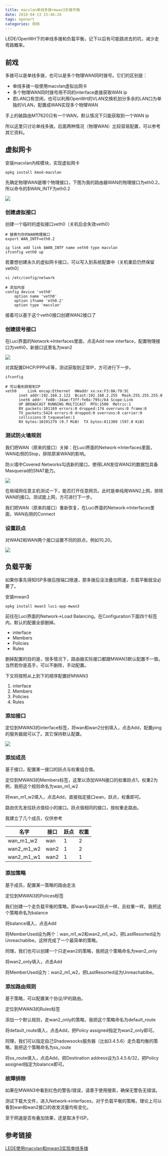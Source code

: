 ```yaml
---
title: macvlan单线多拨+mwan3负载平衡
date: 2018-04-13 15:46:24
tags: openwrt
categories: 网络
---
```

LEDE/OpenWrt下的单线多拨和负载平衡，记下以后有可能跳进去的坑，减少走弯路概率。
<!-- more -->
## 前戏

多拨可以是单线多拨，也可以是多个物理WAN同时拨号。它们的区别是：
- 单线多拨一般使用macvlan虚拟出网卡
- 多个物理WAN同时拨号用不同的interface直接获取WAN ip
- 若LAN口有空闲，也可以利用OpenWrt的VLAN交换机划分多余的LAN口为单独的VLAN，配置成WAN实现多个物理WAN

手上的破路由MT7620只有一个WAN，默认情况下只能获取到一个WAN ip

所以这里只讨论单线多拨。后面两种情况（物理WAN）比较容易配置，可以参考其它资料。

## 虚拟网卡

安装macvlan内核模块，实现虚拟网卡

	opkg install kmod-macvlan

先确定物理WAN是哪个物理接口，下图为我的路由器WAN的物理接口为eth0.2，所以命令的$WAN_INTF为eth0.2

![](/images/mwan3-macvlan/interface-wan.png)


### 创建虚拟接口

创建一个临时的虚拟接口veth0（关机后会失效veth0）

	# 替换为你的WAN物理接口
	export WAN_INTF=eth0.2
	
	ip link add link $WAN_INTF name veth0 type macvlan
	ifconfig veth0 up

若要想创建永久的虚拟网卡接口，可以写入到系统配置中（关机重启仍然保留veth0）

	vi /etc/config/network
	
	# 添加内容
	config device 'veth0'
	    option name 'veth0'
	    option ifname 'eth0.2'
	    option type 'macvlan'

接着可以基于这个veth0接口创建WAN2接口了

### 创建拨号接口

在Luci界面的Network->Interfaces里面，点击Add new interface，配置物理接口为veth0，新接口这里名为wan2

![](/images/mwan3-macvlan/interface-wan2.png)

对其配置DHCP/PPPoE等，测试获取到正常IP，方可进行下一步。

	ifconfig
	
	# 可以看到获取到IP
	veth0     Link encap:Ethernet  HWaddr xx:xx:F3:0A:79:5C  
          inet addr:192.168.2.122  Bcast:192.168.2.255  Mask:255.255.255.0
          inet6 addr: fe80::34ae:f3ff:fe0a:795c/64 Scope:Link
          UP BROADCAST RUNNING MULTICAST  MTU:1500  Metric:1
          RX packets:101169 errors:0 dropped:174 overruns:0 frame:0
          TX packets:5424 errors:0 dropped:0 overruns:0 carrier:0
          collisions:0 txqueuelen:1 
          RX bytes:10191279 (9.7 MiB)  TX bytes:611389 (597.0 KiB)

### 测试防火墙规则

我们把WAN（原来的接口）关掉：在Luci界面的Network->Interfaces里面，WAN右侧的Stop，排除原来WAN的影响。

防火墙中Covered Networks勾选新的接口，使得LAN发往WAN2的数据包具备Masquerad的SNAT能力。

![](/images/mwan3-macvlan/firewall-cover.png)

在局域网任意主机测试一下，能否打开任意网页。此时是单纯用WAN2上网，排除WAN的接口。测试能上网，方可进行下一步。

我们把WAN（原来的接口）重新恢复，在Luci界面的Network->Interfaces里面，WAN右侧的Connect

### 设置跃点

对WAN2和WAN两个接口设置不同的跃点，例如10,20。

![](/images/mwan3-macvlan/interface-wan-metric.png)

## 负载平衡

如果你事先得知ISP多拨后按端口限速，那多拨后没法叠加网速，负载平衡就没必要了。

安装mwan3

	opkg install mwan3 luci-app-mwan3

前往在Luci界面的Network->Load Balancing。在Configuration下面四个标签内，默认的配置全部删掉。
- interface
- Members
- Policies
- Rules

删掉配置的目的是，很多情况下，路由器实际接口都跟MWAN3默认配置不一致。当然若你是高手，可以不删除，手动配置。

下文将按照从上到下的顺序配置好MWAN3
1. interface
2. Members
3. Policies
4. Rules

### 添加接口

定位到MWAN3的interface标签，将wan和wan2分别填入，点击Add，配置ping的服务器就可以了。其它保持默认配置。

![](/images/mwan3-macvlan/mwan3-interface.png)

### 添加成员

基于接口，配置某一接口的跃点与权重组合值。

定位到MWAN3的Members标签，这里以添加WAN接口的权重跃点1，权重2为例，我把这个规则命名为wan_m1_w2

将wan_m1_w2填入，点击Add，直接指定接口wan，跃点，权重即可。

路由优先发往跃点值较小的接口。跃点值相同的接口，按权重走路由。

我建立了几个成员，仅供参考

|名字|接口|跃点|权重|
|--|--|--|--|
|wan_m1_w2|wan|1|2|
|wan2_m1_w2|wan2|1|2|
|wan2_m1_w1|wan2|1|1|

### 添加策略

基于成员，配置某一策略的路由走法

定位到MWAN3的Polices标签

我们创建一个走负载平衡的策略，即wan与wan2跃点一样，且权重一样。我把这个策略命名为balance

将balance填入，点击Add

将MemberUsed设为两个：wan_m1_w2和wan2_m1_w2，把LastResorted设为Unreachablbe。这样完成了一个最简单的策略。

同理，我们也可以创建一个只走wan2的策略，我把这个策略命名为wan2_only

将wan2_only填入，点击Add

将MemberUsed设为：wan2_m1_w2，把LastResorted设为Unreachablbe。

### 添加路由规则

基于策略，可以配置某个协议/IP的路由。

定位到MWAN3的Rules标签

添加一个默认规则，走wan2_only的策略，我把这个策略命名为default_route

将default_route填入，点击Add，把Policy assigned指定为wan2_only即可。

同理，我们可以指定自己Shadowsocks服务器（比如3.4.5.6）走负载均衡的策略，我把这个策略命名为ss_route

将ss_route填入，点击Add，把Destination address设为3.4.5.6/32，把Policy assigned指定为balance即可。


### 故障排除

如果在MWAN3中看到红色的警告/错误，请善于使用搜索，确保无警告无错误。

测试下载大文件，进入Network->interfaces，对于负载平衡的策略，理论上可以看到wan和wan2接口的收发流量均有变化。

至于网速是否有叠加效果，还是取决于ISP。


## 参考链接

[LEDE使用macvlan和mwan3实现单线多拨](https://acris.me/2017/06/25/Load-balancing-multiple-PPPoE-on-LEDE/)

